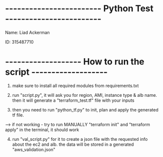  # ------------------------ Python Test ------------------------ #
 
 Name: Liad Ackerman
 
 ID: 315487710

 # ------------------- How to run the script ------------------- #

 1. make sure to install all required modules from requirements.txt
 
 2. run "script.py", it will ask you for region, AMI, instance type & alb name.
 then it will generate a "terraform_test.tf" file with your inputs

 3. then you need to run "python_tf.py" to init, plan and apply the generated tf file.
 
 --> if not working - try to run MANUALLY "terraform init" and "terraform apply" in the terminal, it should work

 4. run "val_script.py" for it to create a json file with the requested info about
 the ec2 and alb. the data will be stored in a generated "aws_validation.json"